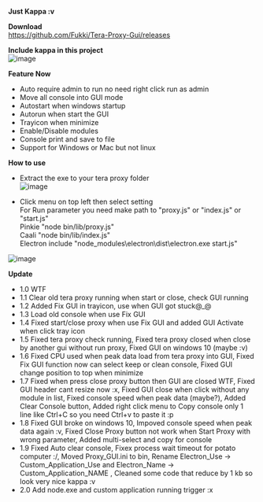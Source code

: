 **Just Kappa :v**<br/>

**Download**<br/>
https://github.com/Fukki/Tera-Proxy-Gui/releases

**Include kappa in this project**<br/>
![image](https://user-images.githubusercontent.com/26898177/38770570-32a7817c-403f-11e8-90ae-abb4c957407d.png)

**Feature Now**<br/>
- Auto require admin to run no need right click run as admin<br/>
- Move all console into GUI mode<br/>
- Autostart when windows startup<br/>
- Autorun when start the GUI<br/>
- Trayicon when minimize<br/>
- Enable/Disable modules<br/>
- Console print and save to file<br/>
- Support for Windows or Mac but not linux<br/>

**How to use**<br/>
- Extract the exe to your tera proxy folder<br/>
![image](https://user-images.githubusercontent.com/26898177/38705909-754d8e74-3ed5-11e8-9f2d-0412c98be921.png)<br/>

- Click menu on top left then select setting<br/>
For Run parameter you need make path to "proxy.js" or "index.js" or "start.js"<br/>
Pinkie "node bin/lib/proxy.js"<br/>
Caali "node bin/lib/index.js"<br/>
Electron include "node_modules\electron\dist\electron.exe start.js"<br/>

![image](https://user-images.githubusercontent.com/26898177/38706013-d5fb1110-3ed5-11e8-9951-77a8fa43a441.png)

**Update**<br/>
- 1.0 WTF<br/>
- 1.1 Clear old tera proxy running when start or close, check GUI running<br/>
- 1.2 Added Fix GUI in trayicon, use when GUI got stuck@_@<br/>
- 1.3 Load old console when use Fix GUI<br/>
- 1.4 Fixed start/close proxy when use Fix GUI and added GUI Activate when click tray icon<br/>
- 1.5 Fixed tera proxy check running, Fixed tera proxy closed when close by another gui without run proxy, Fixed GUI on windows 10 (maybe :v)<br/>
- 1.6 Fixed CPU used when peak data load from tera proxy into GUI, Fixed Fix GUI function now can select keep or clean console, Fixed GUI change position to top when minimize<br/>
- 1.7 Fixed when press close proxy button then GUI are closed WTF, Fixed GUI header cant resize now :x, Fixed GUI close when click without any module in list, Fixed console speed when peak data (maybe?), Added Clear Console button, Added right click menu to Copy console only 1 line like Ctrl+C so you need Ctrl+v to paste it :p<br/>
- 1.8 Fixed GUI broke on windows 10, Impoved console speed when peak data again :v, Fixed Close Proxy button not work when Start Proxy with wrong parameter, Added multi-select and copy for console<br/>
- 1.9 Fixed Auto clear console, Fixex process wait timeout for potato computer :/, Moved Proxy_GUI.ini to bin, Rename Electron_Use -> Custom_Application_Use and Electron_Name -> Custom_Application_NAME , Cleaned some code that reduce by 1 kb so look very nice kappa :v
- 2.0 Add node.exe and custom application running trigger :x
